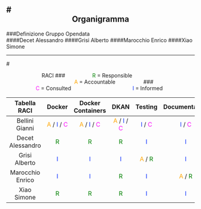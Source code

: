 #<center>Organigramma</center>
---
###Definizione Gruppo Opendata
<br>
####Decet Alessandro
####Grisi Alberto
####Marocchio Enrico
####Xiao Simone

---
#<center> RACI
###<div style="width:50%; display:inline-block;"><span style="color:green"> R </span> <span>= Responsible</span></div><div style="width:50%; display:inline-block;"><span style="color:orange"> A </span> <span>= Accountable</span></div>
###<div style="width:50%; display:inline-block;"><span style="color:#fb0dfb"> C </span> <span>= Consulted</span></div><div style="width:50%; display:inline-block;"><span style="color:#0f32ff"> I </span> <span>= Informed</span></div>

<center>

|Tabella RACI       | Docker  | Docker Containers  | DKAN  | Testing  | Documentation| 
|:-:|:-:|:-:|:-:|:-:|:-:|
| Bellini Gianni    | <span style="color:orange"> A </span>/<span style="color:#0f32ff"> I </span>/<span style="color:#fb0dfb"> C </span> | <span style="color:orange"> A </span>/<span style="color:#0f32ff"> I </span>/<span style="color:#fb0dfb"> C </span>  |  <span style="color:orange"> A </span>/<span style="color:#0f32ff"> I </span>/<span style="color:#fb0dfb"> C </span> |  <span style="color:#0f32ff"> I </span>/<span style="color:#fb0dfb"> C </span> | <span style="color:#0f32ff"> I </span>/<span style="color:#fb0dfb"> C </span> |
| Decet Alessandro  | <span style="color:green"> R </span>  | <span style="color:green"> R </span>  | <span style="color:green"> R </span>  | <span style="color:#0f32ff"> I </span>  | <span style="color:#0f32ff"> I </span> |
| Grisi Alberto     | <span style="color:#0f32ff"> I </span>  |  <span style="color:#0f32ff"> I </span> | <span style="color:#0f32ff"> I </span>  | <span style="color:orange"> A </span>/<span style="color:green"> R </span>  | <span style="color:#0f32ff"> I </span> |
| Marocchio Enrico  | <span style="color:#0f32ff"> I </span> | <span style="color:#0f32ff"> I </span>  | <span style="color:green"> R </span> |  <span style="color:#0f32ff"> I </span> | <span style="color:orange"> A </span>/<span style="color:green"> R </span> |
| Xiao Simone       | <span style="color:green"> R </span>  |  <span style="color:green"> R </span> |  <span style="color:green"> R </span> | <span style="color:#0f32ff"> I </span>  | <span style="color:#0f32ff"> I </span> |

</center>